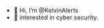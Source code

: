 - 👋 Hi, I’m @KelvinAlerts
- 👀 interested in cyber security.

<!---
KelvinAlerts/KelvinAlerts is a ✨ special ✨ repository because its `README.md` (this file) appears on your GitHub profile.
You can click the Preview link to take a look at your changes.
--->
